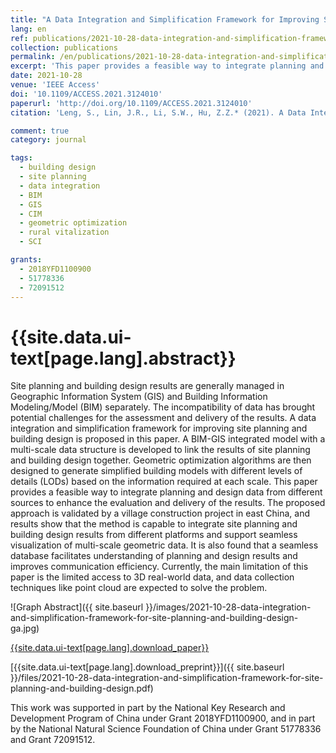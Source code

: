 ```yaml
---
title: "A Data Integration and Simplification Framework for Improving Site Planning and Building Design"
lang: en
ref: publications/2021-10-28-data-integration-and-simplification-framework-for-site-planning-and-building-design
collection: publications
permalink: /en/publications/2021-10-28-data-integration-and-simplification-framework-for-site-planning-and-building-design
excerpt: 'This paper provides a feasible way to integrate planning and design data from different sources to enhance the evaluation and delivery of the results. Validation shows that the proposed method could integrate and visualize multi-source site planning and building design data efficiently, and a seamless database facilitates understanding of planning and design results and improves communication significantly.'
date: 2021-10-28
venue: 'IEEE Access'
doi: '10.1109/ACCESS.2021.3124010'
paperurl: 'http://doi.org/10.1109/ACCESS.2021.3124010'
citation: 'Leng, S., Lin, J.R., Li, S.W., Hu, Z.Z.* (2021). A Data Integration and Simplification Framework for Improving Site Planning and Building Design. <i>IEEE Access</i>, 9, xxx-xxx. doi: 10.1109/ACCESS.2021.3124010'

comment: true
category: journal

tags: 
  - building design
  - site planning
  - data integration
  - BIM
  - GIS
  - CIM
  - geometric optimization
  - rural vitalization
  - SCI

grants:
  - 2018YFD1100900
  - 51778336
  - 72091512
---
```



{{site.data.ui-text[page.lang].abstract}}
====

Site planning and building design results are generally managed in Geographic Information System (GIS) and Building Information Modeling/Model (BIM) separately. The incompatibility of data has brought potential challenges for the assessment and delivery of the results. A data integration and simplification framework for improving site planning and building design is proposed in this paper. A BIM-GIS integrated model with a multi-scale data structure is developed to link the results of site planning and building design together. Geometric optimization algorithms are then designed to generate simplified building models with different levels of details (LODs) based on the information required at each scale. This paper provides a feasible way to integrate planning and design data from different sources to enhance the evaluation and delivery of the results. The proposed approach is validated by a village construction project in east China, and results show that the method is capable to integrate site planning and building design results from different platforms and support seamless visualization of multi-scale geometric data. It is also found that a seamless database facilitates understanding of planning and design results and improves communication efficiency. Currently, the main limitation of this paper is the limited access to 3D real-world data, and data collection techniques like point cloud are expected to solve the problem.

![Graph Abstract]({{ site.baseurl }}/images/2021-10-28-data-integration-and-simplification-framework-for-site-planning-and-building-design-ga.jpg)

[{{site.data.ui-text[page.lang].download_paper}}]({{page.paperurl}})

[{{site.data.ui-text[page.lang].download_preprint}}]({{ site.baseurl }}/files/2021-10-28-data-integration-and-simplification-framework-for-site-planning-and-building-design.pdf)

This work was supported in part by the National Key Research and Development Program of China under Grant 2018YFD1100900, and in part by the National Natural Science Foundation of China under Grant 51778336 and Grant 72091512.